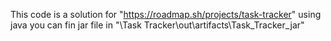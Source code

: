 This code is a solution for "https://roadmap.sh/projects/task-tracker" using java
you can fin jar file in "\Task Tracker\out\artifacts\Task_Tracker_jar"